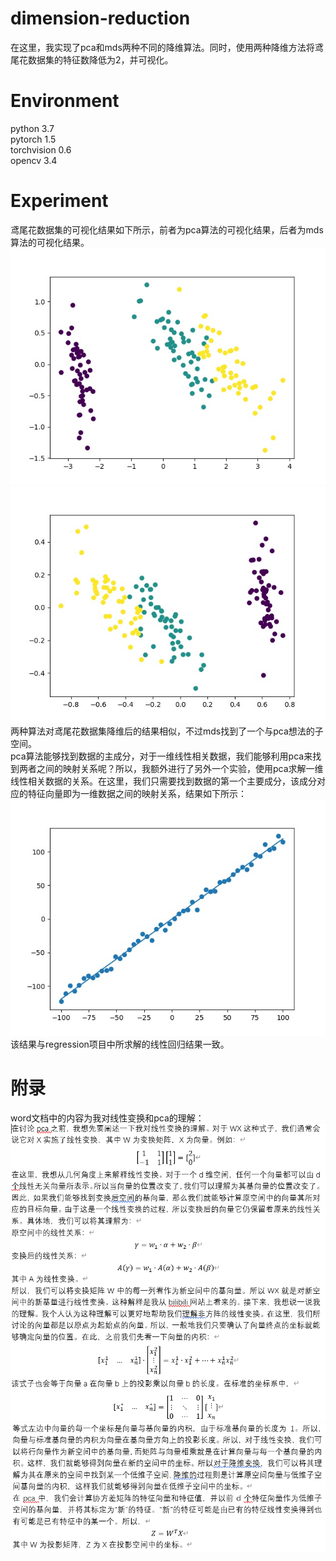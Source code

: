 # dimension-reduction
在这里，我实现了pca和mds两种不同的降维算法。同时，使用两种降维方法将鸢尾花数据集的特征数降低为2，并可视化。
# Environment
python 3.7  
pytorch 1.5  
torchvision 0.6  
opencv 3.4
# Experiment
鸢尾花数据集的可视化结果如下所示，前者为pca算法的可视化结果，后者为mds算法的可视化结果。  
![image](image/pca.jpg)  
![image](image/mds.jpg)  
两种算法对鸢尾花数据集降维后的结果相似，不过mds找到了一个与pca想法的子空间。  
pca算法能够找到数据的主成分，对于一维线性相关数据，我们能够利用pca来找到两者之间的映射关系呢？所以，我额外进行了另外一个实验，使用pca求解一维线性相关数据的关系。在这里，我们只需要找到数据的第一个主要成分，该成分对应的特征向量即为一维数据之间的映射关系，结果如下所示：  
![image](image/reduction.jpg)  
该结果与regression项目中所求解的线性回归结果一致。
# 附录
word文档中的内容为我对线性变换和pca的理解：  
![image](image/page_1.PNG)  
![image](image/page_2.PNG)
